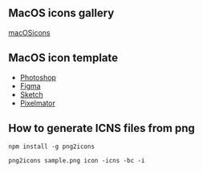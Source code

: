 ## MacOS icons gallery
[macOSicons](https://macosicons.com)

## MacOS icon template
* [Photoshop](https://github.com/elrumo/macOS_Big_Sur_icons_replacements/raw/master/design/Template-Icon-App.psd)
* [Figma](https://www.figma.com/community/file/930870327989917713/MacOS-Big-Sur-icon-template)
* [Sketch](https://github.com/elrumo/macOS_Big_Sur_icons_replacements/raw/master/design/Template-Icon-App.sketch)
* [Pixelmator](https://github.com/elrumo/macOS_Big_Sur_icons_replacements/raw/1beca3d0c7aee92901ae3e12bfcd56f874d7a467/design/Template-Icon-App.zip)

## How to generate ICNS files from png
```
npm install -g png2icons

png2icons sample.png icon -icns -bc -i
```